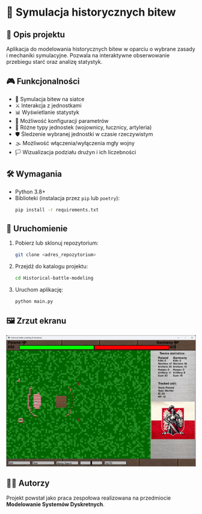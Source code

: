 # 🏰 Symulacja historycznych bitew

## 📌 Opis projektu
Aplikacja do modelowania historycznych bitew w oparciu o wybrane zasady i mechaniki symulacyjne. Pozwala na interaktywne obserwowanie przebiegu starć oraz analizę statystyk.

## 🎮 Funkcjonalności
- 🔹 Symulacja bitew na siatce
- ⚔️ Interakcja z jednostkami
- 📊 Wyświetlanie statystyk
- 🔧 Możliwość konfiguracji parametrów
- 🏹 Różne typy jednostek (wojownicy, łucznicy, artyleria)
- 🛡 Śledzenie wybranej jednostki w czasie rzeczywistym
- 🌫 Możliwość włączenia/wyłączenia mgły wojny
- 🏳 Wizualizacja podziału drużyn i ich liczebności

## 🛠 Wymagania
- Python 3.8+
- Biblioteki (instalacja przez `pip` lub `poetry`):
  ```bash
  pip install -r requirements.txt
  ```

## 🚀 Uruchomienie
1. Pobierz lub sklonuj repozytorium:
   ```bash
   git clone <adres_repozytorium>
   ```
2. Przejdź do katalogu projektu:
   ```bash
   cd Historical-battle-modeling
   ```
3. Uruchom aplikację:
   ```bash
   python main.py
   ```

## 🖼 Zrzut ekranu
![Symulacja historycznej bitwy](image.png)

## 👨‍💻 Autorzy
Projekt powstał jako praca zespołowa realizowana na przedmiocie **Modelowanie Systemów Dyskretnych**.

